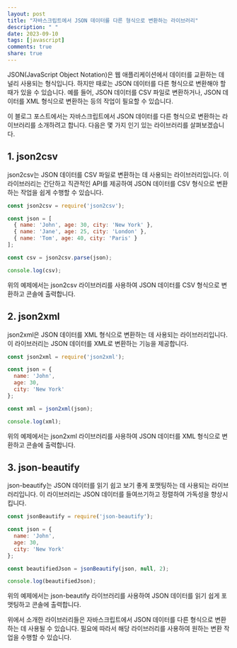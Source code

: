```yaml
---
layout: post
title: "자바스크립트에서 JSON 데이터를 다른 형식으로 변환하는 라이브러리"
description: " "
date: 2023-09-10
tags: [javascript]
comments: true
share: true
---
```


JSON(JavaScript Object Notation)은 웹 애플리케이션에서 데이터를 교환하는 데 널리 사용되는 형식입니다. 하지만 때로는 JSON 데이터를 다른 형식으로 변환해야 할 때가 있을 수 있습니다. 예를 들어, JSON 데이터를 CSV 파일로 변환하거나, JSON 데이터를 XML 형식으로 변환하는 등의 작업이 필요할 수 있습니다.

이 블로그 포스트에서는 자바스크립트에서 JSON 데이터를 다른 형식으로 변환하는 라이브러리를 소개하려고 합니다. 다음은 몇 가지 인기 있는 라이브러리를 살펴보겠습니다.

## 1. json2csv

json2csv는 JSON 데이터를 CSV 파일로 변환하는 데 사용되는 라이브러리입니다. 이 라이브러리는 간단하고 직관적인 API를 제공하여 JSON 데이터를 CSV 형식으로 변환하는 작업을 쉽게 수행할 수 있습니다.

```javascript
const json2csv = require('json2csv');

const json = [
  { name: 'John', age: 30, city: 'New York' },
  { name: 'Jane', age: 25, city: 'London' },
  { name: 'Tom', age: 40, city: 'Paris' }
];

const csv = json2csv.parse(json);

console.log(csv);
```

위의 예제에서는 json2csv 라이브러리를 사용하여 JSON 데이터를 CSV 형식으로 변환하고 콘솔에 출력합니다.

## 2. json2xml

json2xml은 JSON 데이터를 XML 형식으로 변환하는 데 사용되는 라이브러리입니다. 이 라이브러리는 JSON 데이터를 XML로 변환하는 기능을 제공합니다.

```javascript
const json2xml = require('json2xml');

const json = {
  name: 'John',
  age: 30,
  city: 'New York'
};

const xml = json2xml(json);

console.log(xml);
```

위의 예제에서는 json2xml 라이브러리를 사용하여 JSON 데이터를 XML 형식으로 변환하고 콘솔에 출력합니다.

## 3. json-beautify

json-beautify는 JSON 데이터를 읽기 쉽고 보기 좋게 포맷팅하는 데 사용되는 라이브러리입니다. 이 라이브러리는 JSON 데이터를 들여쓰기하고 정렬하여 가독성을 향상시킵니다.

```javascript
const jsonBeautify = require('json-beautify');

const json = {
  name: 'John',
  age: 30,
  city: 'New York'
};

const beautifiedJson = jsonBeautify(json, null, 2);

console.log(beautifiedJson);
```

위의 예제에서는 json-beautify 라이브러리를 사용하여 JSON 데이터를 읽기 쉽게 포맷팅하고 콘솔에 출력합니다.

위에서 소개한 라이브러리들은 자바스크립트에서 JSON 데이터를 다른 형식으로 변환하는 데 사용될 수 있습니다. 필요에 따라서 해당 라이브러리를 사용하여 원하는 변환 작업을 수행할 수 있습니다.